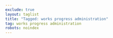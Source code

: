 ```yaml
---
exclude: true
layout: taglist
title: "Tagged: works progress administration"
tag: works progress administration
robots: noindex
---
```

